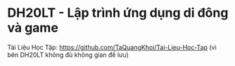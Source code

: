 # DH20LT - Lập trình ứng dụng di đông và game
Tài Liệu Học Tập: https://github.com/TaQuangKhoi/Tai-Lieu-Hoc-Tap (vì bên DH20LT không đủ không gian để lưu)
